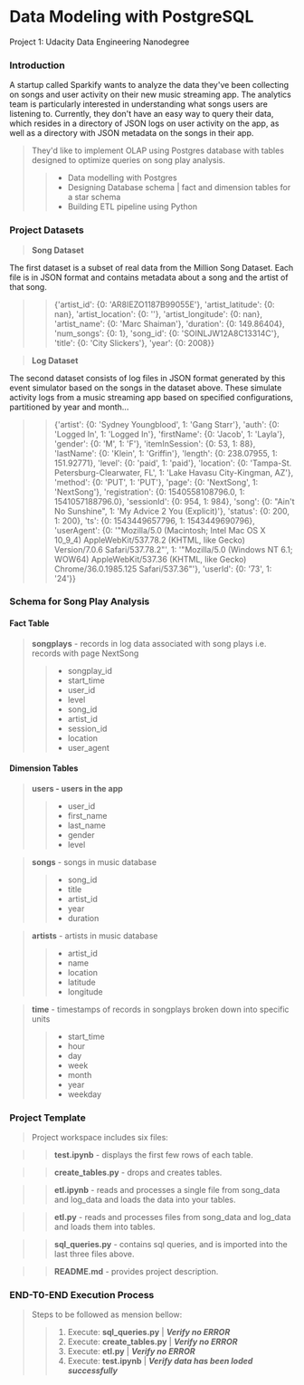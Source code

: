 # **Data Modeling with PostgreSQL**
Project 1: Udacity Data Engineering Nanodegree


### **Introduction**
A startup called Sparkify wants to analyze the data they've been collecting on songs and user activity on their new music streaming app. The analytics team is particularly interested in understanding what songs users are listening to. Currently, they don't have an easy way to query their data, which resides in a directory of JSON logs on user activity on the app, as well as a directory with JSON metadata on the songs in their app.


>They'd like to implement OLAP using Postgres database with tables designed to optimize queries on song play analysis. 
>> - Data modelling with Postgres
>> - Designing Database schema | fact and dimension tables for a star schema 
>> - Building ETL pipeline using Python



### **Project Datasets**

> **Song Dataset**

The first dataset is a subset of real data from the Million Song Dataset. Each file is in JSON format and contains metadata about a song and the artist of that song. 


>> {'artist_id': {0: 'AR8IEZO1187B99055E'},
 'artist_latitude': {0: nan},
 'artist_location': {0: ''},
 'artist_longitude': {0: nan},
 'artist_name': {0: 'Marc Shaiman'},
 'duration': {0: 149.86404},
 'num_songs': {0: 1},
 'song_id': {0: 'SOINLJW12A8C13314C'},
 'title': {0: 'City Slickers'},
 'year': {0: 2008}}


> **Log Dataset**

The second dataset consists of log files in JSON format generated by this event simulator based on the songs in the dataset above. These simulate activity logs from a music streaming app based on specified configurations, partitioned by year and month...

>> {'artist': {0: 'Sydney Youngblood', 1: 'Gang Starr'},
 'auth': {0: 'Logged In', 1: 'Logged In'},
 'firstName': {0: 'Jacob', 1: 'Layla'},
 'gender': {0: 'M', 1: 'F'},
 'itemInSession': {0: 53, 1: 88},
 'lastName': {0: 'Klein', 1: 'Griffin'},
 'length': {0: 238.07955, 1: 151.92771},
 'level': {0: 'paid', 1: 'paid'},
 'location': {0: 'Tampa-St. Petersburg-Clearwater, FL',
  1: 'Lake Havasu City-Kingman, AZ'},
 'method': {0: 'PUT', 1: 'PUT'},
 'page': {0: 'NextSong', 1: 'NextSong'},
 'registration': {0: 1540558108796.0, 1: 1541057188796.0},
 'sessionId': {0: 954, 1: 984},
 'song': {0: "Ain't No Sunshine", 1: 'My Advice 2 You (Explicit)'},
 'status': {0: 200, 1: 200},
 'ts': {0: 1543449657796, 1: 1543449690796},
 'userAgent': {0: '"Mozilla/5.0 (Macintosh; Intel Mac OS X 10_9_4) AppleWebKit/537.78.2 (KHTML, like Gecko) Version/7.0.6 Safari/537.78.2"',
  1: '"Mozilla/5.0 (Windows NT 6.1; WOW64) AppleWebKit/537.36 (KHTML, like Gecko) Chrome/36.0.1985.125 Safari/537.36"'},
 'userId': {0: '73', 1: '24'}}


### **Schema for Song Play Analysis**

#### **Fact Table**

> **songplays** - records in log data associated with song plays i.e. records with page NextSong
>> - songplay_id
>> - start_time
>> - user_id
>> - level
>> - song_id
>> - artist_id
>> - session_id
>> - location
>> - user_agent


#### **Dimension Tables**

> **users - users in the app**
>> - user_id
>> - first_name
>> - last_name
>> - gender
>> - level

> **songs** - songs in music database
>> - song_id
>> - title
>> - artist_id
>> - year
>> - duration

> **artists** - artists in music database
>> - artist_id
>> - name
>> - location
>> - latitude
>> - longitude

> **time** - timestamps of records in songplays broken down into specific units
>> - start_time
>> - hour
>> - day
>> - week
>> - month
>> - year
>> - weekday


### **Project Template**

> Project workspace includes six files:

>> **test.ipynb** - displays the first few rows of each table.

>> **create_tables.py** - drops and creates tables. 

>> **etl.ipynb** - reads and processes a single file from song_data and log_data and loads the data into your tables. 

>> **etl.py** - reads and processes files from song_data and log_data and loads them into tables. 

>> **sql_queries.py** - contains sql queries, and is imported into the last three files above.

>> **README.md** - provides project description.


### **END-T0-END Execution Process**

> Steps to be followed as mension bellow:
>> 1. Execute: **sql_queries.py** | ***Verify no ERROR*** 
>> 2. Execute: **create_tables.py** | ***Verify no ERROR***
>> 3. Execute: **etl.py** | ***Verify no ERROR***
>> 4. Execute: **test.ipynb** | ***Verify data has been loded successfully***

